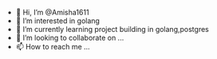 - 👋 Hi, I’m @Amisha1611
- 👀 I’m interested in golang
- 🌱 I’m currently learning project building in golang,postgres
- 💞️ I’m looking to collaborate on ...
- 📫 How to reach me ...

<!---
Amisha1611/Amisha1611 is a ✨ special ✨ repository because its `README.md` (this file) appears on your GitHub profile.
You can click the Preview link to take a look at your changes.
--->
